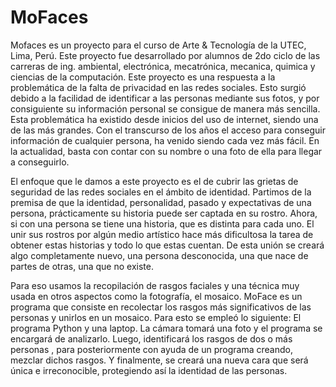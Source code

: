 # MoFaces
Mofaces es un proyecto para el curso de Arte &amp; Tecnología de la UTEC, Lima, Perú. Este proyecto fue desarrollado por alumnos de 2do ciclo de las carreras de ing. ambiental, electrónica, mecatrónica, mecanica, quimica y ciencias de la computación.
Este proyecto es una respuesta a la problemática de la falta de privacidad en las redes sociales. 
Esto surgió debido a la facilidad de identificar a las personas mediante sus fotos, y por consiguiente su  información personal se consigue de manera más sencilla. Esta problemática ha existido desde inicios del uso de internet, siendo una de las más grandes. Con el transcurso de los años el acceso para conseguir   información de cualquier persona, ha venido siendo cada vez más fácil. En la actualidad, basta con contar con su nombre o una foto de ella para llegar a conseguirlo.

El enfoque que le damos a este proyecto es el de cubrir las grietas de seguridad de las redes sociales en el ámbito de identidad. Partimos de la premisa de que la identidad, personalidad, pasado y expectativas de una persona, prácticamente su historia puede ser captada en su rostro. Ahora, si con una persona se tiene una historia, que es distinta para cada uno. El unir sus rostros por algún medio artístico hace más dificultosa la tarea de obtener estas historias y todo lo que estas cuentan. De esta unión se creará algo completamente nuevo, una persona desconocida, una que nace de partes de otras, una que no existe.

Para eso usamos la recopilación de rasgos faciales y una técnica muy usada en otros aspectos como la fotografía, el mosaico. MoFace es un programa que consiste en recolectar los rasgos más significativos de las personas y unirlos en un mosaico. Para esto se empleó lo siguiente: El programa Python y una laptop. La cámara tomará una foto y el programa se encargará de analizarlo. Luego, identificará los rasgos de dos o más personas , para posteriormente con ayuda de un programa creando, mezclar dichos rasgos. Y finalmente, se creará una nueva cara que será única e irreconocible, protegiendo así la identidad de las personas.


